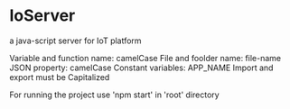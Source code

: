 # IoServer
a java-script server for IoT platform 

Variable and function name: camelCase
File and foolder name: file-name
JSON property: camelCase
Constant variables: APP_NAME
Import and export must be Capitalized

For running the project use 'npm start' in 'root' directory
